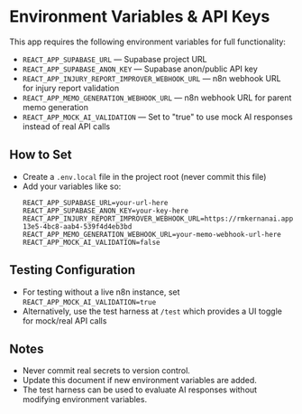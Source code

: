 <!--
Last updated: 2025-04-16 17:35 EDT
NOTE: Update this timestamp whenever the document is updated.
-->

# Environment Variables & API Keys

This app requires the following environment variables for full functionality:

- `REACT_APP_SUPABASE_URL` — Supabase project URL
- `REACT_APP_SUPABASE_ANON_KEY` — Supabase anon/public API key
- `REACT_APP_INJURY_REPORT_IMPROVER_WEBHOOK_URL` — n8n webhook URL for injury report validation
- `REACT_APP_MEMO_GENERATION_WEBHOOK_URL` — n8n webhook URL for parent memo generation
- `REACT_APP_MOCK_AI_VALIDATION` — Set to "true" to use mock AI responses instead of real API calls

## How to Set
- Create a `.env.local` file in the project root (never commit this file)
- Add your variables like so:
  ```
  REACT_APP_SUPABASE_URL=your-url-here
  REACT_APP_SUPABASE_ANON_KEY=your-key-here
  REACT_APP_INJURY_REPORT_IMPROVER_WEBHOOK_URL=https://rmkernanai.app.n8n.cloud/webhook/e94ea41a-13e5-4bc8-aab4-539f4d4eb3bd
  REACT_APP_MEMO_GENERATION_WEBHOOK_URL=your-memo-webhook-url-here
  REACT_APP_MOCK_AI_VALIDATION=false
  ```

## Testing Configuration
- For testing without a live n8n instance, set `REACT_APP_MOCK_AI_VALIDATION=true`
- Alternatively, use the test harness at `/test` which provides a UI toggle for mock/real API calls

## Notes
- Never commit real secrets to version control.
- Update this document if new environment variables are added.
- The test harness can be used to evaluate AI responses without modifying environment variables.
